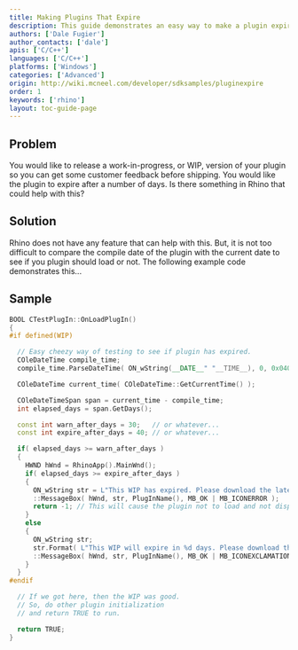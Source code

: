 ```yaml
---
title: Making Plugins That Expire
description: This guide demonstrates an easy way to make a plugin expire using C/C++.
authors: ['Dale Fugier']
author_contacts: ['dale']
apis: ['C/C++']
languages: ['C/C++']
platforms: ['Windows']
categories: ['Advanced']
origin: http://wiki.mcneel.com/developer/sdksamples/pluginexpire
order: 1
keywords: ['rhino']
layout: toc-guide-page
---
```


 
## Problem

You would like to release a work-in-progress, or WIP, version of your plugin so you can get some customer feedback before shipping.  You would like the plugin to expire after a number of days.  Is there something in Rhino that could help with this?

## Solution

Rhino does not have any feature that can help with this.  But, it is not too difficult to compare the compile date of the plugin with the current date to see if you plugin should load or not.  The following example code demonstrates this...

## Sample

```cpp
BOOL CTestPlugIn::OnLoadPlugIn()
{
#if defined(WIP)

  // Easy cheezy way of testing to see if plugin has expired.
  COleDateTime compile_time;
  compile_time.ParseDateTime( ON_wString(__DATE__" "__TIME__), 0, 0x0409 );

  COleDateTime current_time( COleDateTime::GetCurrentTime() );

  COleDateTimeSpan span = current_time - compile_time;
  int elapsed_days = span.GetDays();

  const int warn_after_days = 30;   // or whatever...
  const int expire_after_days = 40; // or whatever...

  if( elapsed_days >= warn_after_days )
  {
    HWND hWnd = RhinoApp().MainWnd();
    if( elapsed_days >= expire_after_days )
    {
      ON_wString str = L"This WIP has expired. Please download the latest and greatest...";
      ::MessageBox( hWnd, str, PlugInName(), MB_OK | MB_ICONERROR );
      return -1; // This will cause the plugin not to load and not display an Rhino error.
    }
    else
    {
      ON_wString str;
      str.Format( L"This WIP will expire in %d days. Please download the latest and greatest...", expire_after_days - elapsed_days );
      ::MessageBox( hWnd, str, PlugInName(), MB_OK | MB_ICONEXCLAMATION );
    }
  }
#endif

  // If we got here, then the WIP was good.
  // So, do other plugin initialization
  // and return TRUE to run.

  return TRUE;
}
```
